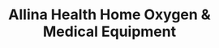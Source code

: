 ---
title: "Allina Health Home Oxygen & Medical Equipment"
url: /saint-paul/allina-health-home-oxygen-and-medical-equipment/
shop: medical supply
---